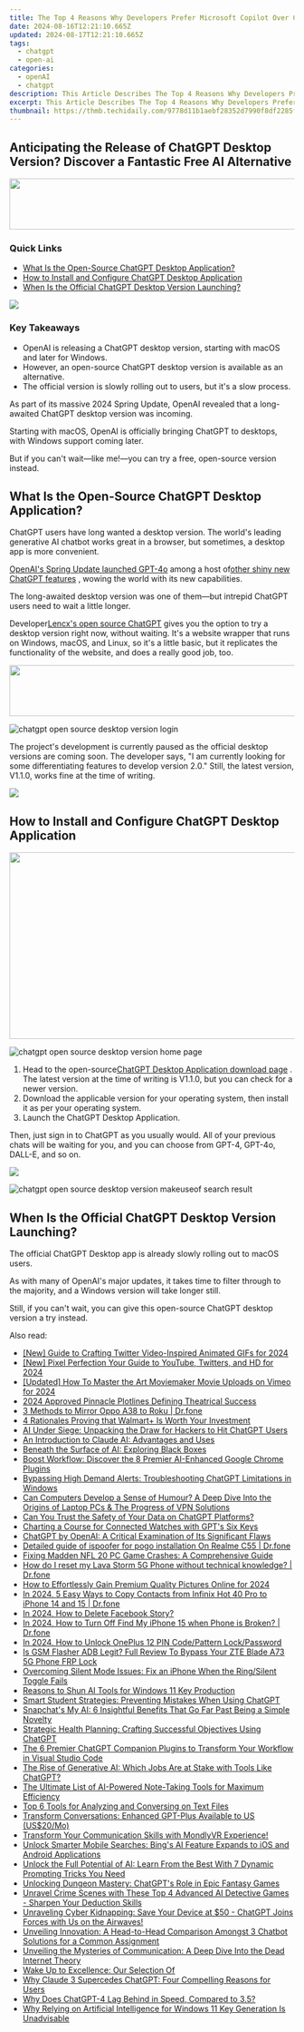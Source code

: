```yaml
---
title: The Top 4 Reasons Why Developers Prefer Microsoft Copilot Over ChatGPT
date: 2024-08-16T12:21:10.665Z
updated: 2024-08-17T12:21:10.665Z
tags:
  - chatgpt
  - open-ai
categories:
  - openAI
  - chatgpt
description: This Article Describes The Top 4 Reasons Why Developers Prefer Microsoft Copilot Over ChatGPT
excerpt: This Article Describes The Top 4 Reasons Why Developers Prefer Microsoft Copilot Over ChatGPT
thumbnail: https://thmb.techidaily.com/9778d11b1aebf28352d7990f8df2285fbb44be756476ea931ead57296a8538fc.jpg
---
```


## Anticipating the Release of ChatGPT Desktop Version? Discover a Fantastic Free AI Alternative

<!-- affiliate ads begin -->
<a href="https://aligracehair.sjv.io/c/5597632/2087267/19272" target="_top" id="2087267"><img src="//a.impactradius-go.com/display-ad/19272-2087267" border="0" alt="" width="728" height="90"/></a><img height="0" width="0" src="https://imp.pxf.io/i/5597632/2087267/19272" style="position:absolute;visibility:hidden;" border="0" />
<!-- affiliate ads end -->
### Quick Links

* [What Is the Open-Source ChatGPT Desktop Application?](https://www.makeuseof.com/cant-wait-for-the-chatgpt-desktop-app-try-this-open-source-alternative-instead/#what-is-the-open-source-chatgpt-desktop-application)
* [How to Install and Configure ChatGPT Desktop Application](https://www.makeuseof.com/cant-wait-for-the-chatgpt-desktop-app-try-this-open-source-alternative-instead/#how-to-install-and-configure-chatgpt-desktop-application)
* [When Is the Official ChatGPT Desktop Version Launching?](https://www.makeuseof.com/cant-wait-for-the-chatgpt-desktop-app-try-this-open-source-alternative-instead/#when-is-the-official-chatgpt-desktop-version-launching)

<!-- affiliate ads begin -->
<a href="https://store.revouninstaller.com/order/checkout.php?PRODS=28010250&QTY=1&AFFILIATE=108875&CART=1"><img src="https://secure.avangate.com/images/merchant/4282ec8de8c9be897e7aff4aa231b1a4/336__280a.jpg" border="0"></a>
<!-- affiliate ads end -->
### Key Takeaways

* OpenAI is releasing a ChatGPT desktop version, starting with macOS and later for Windows.
* However, an open-source ChatGPT desktop version is available as an alternative.
* The official version is slowly rolling out to users, but it's a slow process.

 As part of its massive 2024 Spring Update, OpenAI revealed that a long-awaited ChatGPT desktop version was incoming.

 Starting with macOS, OpenAI is officially bringing ChatGPT to desktops, with Windows support coming later.

 But if you can't wait—like me!—you can try a free, open-source version instead.

## What Is the Open-Source ChatGPT Desktop Application?

 ChatGPT users have long wanted a desktop version. The world's leading generative AI chatbot works great in a browser, but sometimes, a desktop app is more convenient.

[OpenAI's Spring Update launched GPT-4o](https://www.makeuseof.com/how-gpt-4o-works-is-it-free/) among a host of[other shiny new ChatGPT features](https://www.makeuseof.com/chatgpt-new-features-spring-update/) , wowing the world with its new capabilities.

 The long-awaited desktop version was one of them—but intrepid ChatGPT users need to wait a little longer.

 Developer[Lencx's open source ChatGPT](https://github.com/lencx/ChatGPT) gives you the option to try a desktop version right now, without waiting. It's a website wrapper that runs on Windows, macOS, and Linux, so it's a little basic, but it replicates the functionality of the website, and does a really good job, too.

<!-- affiliate ads begin -->
<a href="https://laganoo.pxf.io/c/5597632/1657399/16446" target="_top" id="1657399"><img src="//a.impactradius-go.com/display-ad/16446-1657399" border="0" alt="" width="728" height="90"/></a><img height="0" width="0" src="https://imp.pxf.io/i/5597632/1657399/16446" style="position:absolute;visibility:hidden;" border="0" />
<!-- affiliate ads end -->
![chatgpt open source desktop version login](https://static1.makeuseofimages.com/wordpress/wp-content/uploads/2024/05/chatgpt-open-source-desktop-version-login.jpg)

 The project's development is currently paused as the official desktop versions are coming soon. The developer says, "I am currently looking for some differentiating features to develop version 2.0." Still, the latest version, V1.1.0, works fine at the time of writing.

<!-- affiliate ads begin -->
<a href="https://secure.2checkout.com/order/checkout.php?PRODS=4620780&QTY=1&AFFILIATE=108875&CART=1"><img src="https://secure.avangate.com/images/merchant/07dd4d5a72f5740ef0f035f201951476/728__90banner.jpg" border="0"></a>
<!-- affiliate ads end -->
## How to Install and Configure ChatGPT Desktop Application

<!-- affiliate ads begin -->
<a href="https://ursime.pxf.io/c/5597632/2092236/16384" target="_top" id="2092236"><img src="//a.impactradius-go.com/display-ad/16384-2092236" border="0" alt="" width="1920" height="329"/></a><img height="0" width="0" src="https://imp.pxf.io/i/5597632/2092236/16384" style="position:absolute;visibility:hidden;" border="0" />
<!-- affiliate ads end -->
![chatgpt open source desktop version home page](https://static1.makeuseofimages.com/wordpress/wp-content/uploads/2024/05/chatgpt-open-source-desktop-version-home-page.jpg)

1. Head to the open-source[ChatGPT Desktop Application download page](https://github.com/lencx/ChatGPT/releases/tag/v1.1.0) . The latest version at the time of writing is V1.1.0, but you can check for a newer version.
2. Download the applicable version for your operating system, then install it as per your operating system.
3. Launch the ChatGPT Desktop Application.

 Then, just sign in to ChatGPT as you usually would. All of your previous chats will be waiting for you, and you can choose from GPT-4, GPT-4o, DALL-E, and so on.

<!-- affiliate ads begin -->
<a href="https://secure.2checkout.com/order/checkout.php?PRODS=2201613&QTY=1&AFFILIATE=108875&CART=1"><img src="https://www.macdvdripperpro.com/images/devices-3.png" border="0"></a>
<!-- affiliate ads end -->
![chatgpt open source desktop version makeuseof search result](https://static1.makeuseofimages.com/wordpress/wp-content/uploads/2024/05/chatgpt-open-source-desktop-version-makeuseof-search-result.jpg)

## When Is the Official ChatGPT Desktop Version Launching?

 The official ChatGPT Desktop app is already slowly rolling out to macOS users.

 As with many of OpenAI's major updates, it takes time to filter through to the majority, and a Windows version will take longer still.

 Still, if you can't wait, you can give this open-source ChatGPT desktop version a try instead.


<ins class="adsbygoogle"
     style="display:block"
     data-ad-format="autorelaxed"
     data-ad-client="ca-pub-7571918770474297"
     data-ad-slot="1223367746"></ins>



<ins class="adsbygoogle"
     style="display:block"
     data-ad-client="ca-pub-7571918770474297"
     data-ad-slot="8358498916"
     data-ad-format="auto"
     data-full-width-responsive="true"></ins>

<span class="atpl-alsoreadstyle">Also read:</span>
<div><ul>
<li><a href="https://twitter-videos.techidaily.com/new-guide-to-crafting-twitter-video-inspired-animated-gifs-for-2024/"><u>[New] Guide to Crafting Twitter Video-Inspired Animated GIFs for 2024</u></a></li>
<li><a href="https://twitter-clips.techidaily.com/new-pixel-perfection-your-guide-to-youtube-twitters-and-hd-for-2024/"><u>[New] Pixel Perfection  Your Guide to YouTube, Twitters, and HD for 2024</u></a></li>
<li><a href="https://vimeo-videos.techidaily.com/updated-how-to-master-the-art-moviemaker-movie-uploads-on-vimeo-for-2024/"><u>[Updated] How To Master the Art  Moviemaker Movie Uploads on Vimeo for 2024</u></a></li>
<li><a href="https://extra-approaches.techidaily.com/2024-approved-pinnacle-plotlines-defining-theatrical-success/"><u>2024 Approved  Pinnacle Plotlines Defining Theatrical Success</u></a></li>
<li><a href="https://screen-mirror.techidaily.com/3-methods-to-mirror-oppo-a38-to-roku-drfone-by-drfone-android/"><u>3 Methods to Mirror Oppo A38 to Roku | Dr.fone</u></a></li>
<li><a href="https://buynow-help.techidaily.com/4-rationales-proving-that-walmartplus-is-worth-your-investment/"><u>4 Rationales Proving that Walmart+ Is Worth Your Investment</u></a></li>
<li><a href="https://tech-haven.techidaily.com/ai-under-siege-unpacking-the-draw-for-hackers-to-hit-chatgpt-users/"><u>AI Under Siege: Unpacking the Draw for Hackers to Hit ChatGPT Users</u></a></li>
<li><a href="https://tech-haven.techidaily.com/an-introduction-to-claude-ai-advantages-and-uses/"><u>An Introduction to Claude AI: Advantages and Uses</u></a></li>
<li><a href="https://tech-haven.techidaily.com/beneath-the-surface-of-ai-exploring-black-boxes/"><u>Beneath the Surface of AI: Exploring Black Boxes</u></a></li>
<li><a href="https://tech-haven.techidaily.com/boost-workflow-discover-the-8-premier-ai-enhanced-google-chrome-plugins/"><u>Boost Workflow: Discover the 8 Premier AI-Enhanced Google Chrome Plugins</u></a></li>
<li><a href="https://tech-haven.techidaily.com/bypassing-high-demand-alerts-troubleshooting-chatgpt-limitations-in-windows/"><u>Bypassing High Demand Alerts: Troubleshooting ChatGPT Limitations in Windows</u></a></li>
<li><a href="https://tech-haven.techidaily.com/can-computers-develop-a-sense-of-humour-a-deep-dive-into-the-origins-of-laptop-pcs-and-the-progress-of-vpn-solutions/"><u>Can Computers Develop a Sense of Humour? A Deep Dive Into the Origins of Laptop PCs & The Progress of VPN Solutions</u></a></li>
<li><a href="https://tech-haven.techidaily.com/can-you-trust-the-safety-of-your-data-on-chatgpt-platforms/"><u>Can You Trust the Safety of Your Data on ChatGPT Platforms?</u></a></li>
<li><a href="https://tech-haven.techidaily.com/charting-a-course-for-connected-watches-with-gpts-six-keys/"><u>Charting a Course for Connected Watches with GPT's Six Keys</u></a></li>
<li><a href="https://tech-haven.techidaily.com/chatgpt-by-openai-a-critical-examination-of-its-significant-flaws/"><u>ChatGPT by OpenAI: A Critical Examination of Its Significant Flaws</u></a></li>
<li><a href="https://pokemon-go-android.techidaily.com/detailed-guide-of-ispoofer-for-pogo-installation-on-realme-c55-drfone-by-drfone-virtual-android/"><u>Detailed guide of ispoofer for pogo installation On Realme C55 | Dr.fone</u></a></li>
<li><a href="https://win-able.techidaily.com/fixing-madden-nfl-20-pc-game-crashes-a-comprehensive-guide/"><u>Fixing Madden NFL 20 PC Game Crashes: A Comprehensive Guide</u></a></li>
<li><a href="https://techidaily.com/how-do-i-reset-my-lava-storm-5g-phone-without-technical-knowledge-drfone-by-drfone-reset-android-reset-android/"><u>How do I reset my Lava Storm 5G Phone without technical knowledge? | Dr.fone</u></a></li>
<li><a href="https://some-knowledge.techidaily.com/how-to-effortlessly-gain-premium-quality-pictures-online-for-2024/"><u>How to Effortlessly Gain Premium Quality Pictures Online for 2024</u></a></li>
<li><a href="https://android-transfer.techidaily.com/in-2024-5-easy-ways-to-copy-contacts-from-infinix-hot-40-pro-to-iphone-14-and-15-drfone-by-drfone-transfer-from-android-transfer-from-android/"><u>In 2024, 5 Easy Ways to Copy Contacts from Infinix Hot 40 Pro to iPhone 14 and 15 | Dr.fone</u></a></li>
<li><a href="https://facebook-video-content.techidaily.com/in-2024-how-to-delete-facebook-story/"><u>In 2024, How to Delete Facebook Story?</u></a></li>
<li><a href="https://iphone-unlock.techidaily.com/in-2024-how-to-turn-off-find-my-iphone-15-when-phone-is-broken-drfone-by-drfone-ios/"><u>In 2024, How to Turn Off Find My iPhone 15 when Phone is Broken? | Dr.fone</u></a></li>
<li><a href="https://easy-unlock-android.techidaily.com/in-2024-how-to-unlock-oneplus-12-pin-codepattern-lockpassword-by-drfone-android/"><u>In 2024, How to Unlock OnePlus 12 PIN Code/Pattern Lock/Password</u></a></li>
<li><a href="https://bypass-frp.techidaily.com/is-gsm-flasher-adb-legit-full-review-to-bypass-your-zte-blade-a73-5g-phone-frp-lock-by-drfone-android/"><u>Is GSM Flasher ADB Legit? Full Review To Bypass Your ZTE Blade A73 5G Phone FRP Lock</u></a></li>
<li><a href="https://fox-that.techidaily.com/overcoming-silent-mode-issues-fix-an-iphone-when-the-ringsilent-toggle-fails/"><u>Overcoming Silent Mode Issues: Fix an iPhone When the Ring/Silent Toggle Fails</u></a></li>
<li><a href="https://tech-haven.techidaily.com/reasons-to-shun-ai-tools-for-windows-11-key-production/"><u>Reasons to Shun AI Tools for Windows 11 Key Production</u></a></li>
<li><a href="https://tech-haven.techidaily.com/smart-student-strategies-preventing-mistakes-when-using-chatgpt/"><u>Smart Student Strategies: Preventing Mistakes When Using ChatGPT</u></a></li>
<li><a href="https://tech-haven.techidaily.com/snapchats-my-ai-6-insightful-benefits-that-go-far-past-being-a-simple-novelty/"><u>Snapchat's My AI: 6 Insightful Benefits That Go Far Past Being a Simple Novelty</u></a></li>
<li><a href="https://tech-haven.techidaily.com/strategic-health-planning-crafting-successful-objectives-using-chatgpt/"><u>Strategic Health Planning: Crafting Successful Objectives Using ChatGPT</u></a></li>
<li><a href="https://tech-haven.techidaily.com/the-6-premier-chatgpt-companion-plugins-to-transform-your-workflow-in-visual-studio-code/"><u>The 6 Premier ChatGPT Companion Plugins to Transform Your Workflow in Visual Studio Code</u></a></li>
<li><a href="https://tech-haven.techidaily.com/the-rise-of-generative-ai-which-jobs-are-at-stake-with-tools-like-chatgpt/"><u>The Rise of Generative AI: Which Jobs Are at Stake with Tools Like ChatGPT?</u></a></li>
<li><a href="https://tech-haven.techidaily.com/the-ultimate-list-of-ai-powered-note-taking-tools-for-maximum-efficiency/"><u>The Ultimate List of AI-Powered Note-Taking Tools for Maximum Efficiency</u></a></li>
<li><a href="https://tech-haven.techidaily.com/top-6-tools-for-analyzing-and-conversing-on-text-files/"><u>Top 6 Tools for Analyzing and Conversing on Text Files</u></a></li>
<li><a href="https://tech-haven.techidaily.com/transform-conversations-enhanced-gpt-plus-available-to-us-us20mo/"><u>Transform Conversations: Enhanced GPT-Plus Available to US (US$20/Mo)</u></a></li>
<li><a href="https://mondly-stories.techidaily.com/1719580749563-transform-your-communication-skills-with-mondlyvr-experience/"><u>Transform Your Communication Skills with MondlyVR Experience!</u></a></li>
<li><a href="https://tech-haven.techidaily.com/unlock-smarter-mobile-searches-bings-ai-feature-expands-to-ios-and-android-applications/"><u>Unlock Smarter Mobile Searches: Bing's AI Feature Expands to iOS and Android Applications</u></a></li>
<li><a href="https://tech-haven.techidaily.com/unlock-the-full-potential-of-ai-learn-from-the-best-with-7-dynamic-prompting-tricks-you-need/"><u>Unlock the Full Potential of AI: Learn From the Best With 7 Dynamic Prompting Tricks You Need</u></a></li>
<li><a href="https://tech-haven.techidaily.com/unlocking-dungeon-mastery-chatgpts-role-in-epic-fantasy-games/"><u>Unlocking Dungeon Mastery: ChatGPT's Role in Epic Fantasy Games</u></a></li>
<li><a href="https://tech-haven.techidaily.com/unravel-crime-scenes-with-these-top-4-advanced-ai-detective-games-sharpen-your-deduction-skills/"><u>Unravel Crime Scenes with These Top 4 Advanced AI Detective Games - Sharpen Your Deduction Skills</u></a></li>
<li><a href="https://tech-haven.techidaily.com/1722015374800-unraveling-cyber-kidnapping-save-your-device-at-50-chatgpt-joins-forces-with-us-on-the-airwaves/"><u>Unraveling Cyber Kidnapping: Save Your Device at $50 - ChatGPT Joins Forces with Us on the Airwaves!</u></a></li>
<li><a href="https://tech-haven.techidaily.com/unveiling-innovation-a-head-to-head-comparison-amongst-3-chatbot-solutions-for-a-common-assignment/"><u>Unveiling Innovation: A Head-to-Head Comparison Amongst 3 Chatbot Solutions for a Common Assignment</u></a></li>
<li><a href="https://tech-haven.techidaily.com/unveiling-the-mysteries-of-communication-a-deep-dive-into-the-dead-internet-theory/"><u>Unveiling the Mysteries of Communication: A Deep Dive Into the Dead Internet Theory</u></a></li>
<li><a href="https://tech-recovery.techidaily.com/wake-up-to-excellence-our-selection-of/"><u>Wake Up to Excellence: Our Selection Of</u></a></li>
<li><a href="https://tech-haven.techidaily.com/why-claude-3-supercedes-chatgpt-four-compelling-reasons-for-users/"><u>Why Claude 3 Supercedes ChatGPT: Four Compelling Reasons for Users</u></a></li>
<li><a href="https://tech-haven.techidaily.com/why-does-chatgpt-4-lag-behind-in-speed-compared-to-35/"><u>Why Does ChatGPT-4 Lag Behind in Speed, Compared to 3.5?</u></a></li>
<li><a href="https://tech-haven.techidaily.com/why-relying-on-artificial-intelligence-for-windows-11-key-generation-is-unadvisable/"><u>Why Relying on Artificial Intelligence for Windows 11 Key Generation Is Unadvisable</u></a></li>
</ul></div>
